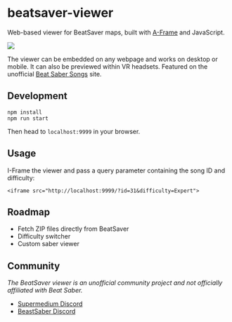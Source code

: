 # beatsaver-viewer

[A-Frame]: https://aframe.io

Web-based viewer for BeatSaver maps, built with [A-Frame] and JavaScript.

![](https://user-images.githubusercontent.com/674727/50229336-f395ca00-035e-11e9-844c-a6bbb07fbf38.jpg)

The viewer can be embedded on any webpage and works on desktop or mobile. It
can also be previewed within VR headsets. Featured on the unofficial [Beat
Saber Songs](https://beatsaber-songs.herokuapp.com/top/all) site.

## Development

```
npm install
npm run start
```

Then head to `localhost:9999` in your browser.

## Usage

I-Frame the viewer and pass a query parameter containing the song ID and
difficulty:

```
<iframe src="http://localhost:9999/?id=31&difficulty=Expert">
```

## Roadmap

- Fetch ZIP files directly from BeatSaver
- Difficulty switcher
- Custom saber viewer

## Community

*The BeatSaver viewer is an unofficial community project and not officially
affiliated with Beat Saber.*

- [Supermedium Discord](https://supermedium.com/discord)
- [BeastSaber Discord](https://discordapp.com/invite/cZpFayw)
